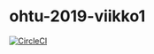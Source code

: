 # ohtu-2019-viikko1

[![CircleCI](https://circleci.com/gh/Kailari/ohtu-2019-viikko1.svg?style=svg)](https://circleci.com/gh/Kailari/ohtu-2019-viikko1)
